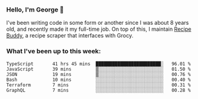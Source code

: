 ### Hello, I'm George 👋

I've been writing code in some form or another since I was about 8 years old, and recently made it my full-time job. On top of this, I maintain [Recipe Buddy](https://github.com/georgegebbett/recipe-buddy), a recipe scraper that interfaces with Grocy.  

<!--
**georgegebbett/georgegebbett** is a ✨ _special_ ✨ repository because its `README.md` (this file) appears on your GitHub profile.

Here are some ideas to get you started:

- 🔭 I’m currently working on ...
- 🌱 I’m currently learning ...
- 👯 I’m looking to collaborate on ...
- 🤔 I’m looking for help with ...
- 💬 Ask me about ...
- 📫 How to reach me: ...
- 😄 Pronouns: ...
- ⚡ Fun fact: ...
-->

### What I've been up to this week:
<!--START_SECTION:waka-->

```text
TypeScript       41 hrs 45 mins  ████████████████████████░   96.01 %
JavaScript       39 mins         ▒░░░░░░░░░░░░░░░░░░░░░░░░   01.50 %
JSON             19 mins         ▒░░░░░░░░░░░░░░░░░░░░░░░░   00.76 %
Bash             10 mins         ░░░░░░░░░░░░░░░░░░░░░░░░░   00.40 %
Terraform        7 mins          ░░░░░░░░░░░░░░░░░░░░░░░░░   00.31 %
GraphQL          7 mins          ░░░░░░░░░░░░░░░░░░░░░░░░░   00.28 %
```

<!--END_SECTION:waka-->
